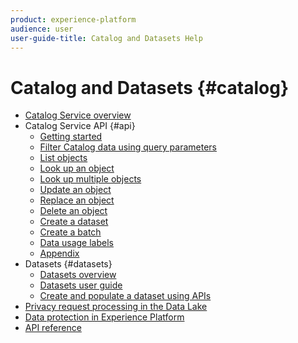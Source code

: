 ```yaml
---
product: experience-platform
audience: user
user-guide-title: Catalog and Datasets Help
---
```


# Catalog and Datasets {#catalog}

* [Catalog Service overview](home.md)
* Catalog Service API {#api}
  * [Getting started](api/getting-started.md)
  * [Filter Catalog data using query parameters](api/filter-data.md)
  * [List objects](api/list-objects.md)
  * [Look up an object](api/look-up-object.md)
  * [Look up multiple objects](api/look-up-multiple-objects.md)
  * [Update an object](api/update-object.md)
  * [Replace an object](api/replace-object.md)
  * [Delete an object](api/delete-object.md)
  * [Create a dataset](api/create-dataset.md)
  * [Create a batch](api/create-batch.md)
  * [Data usage labels](api/labels.md)
  * [Appendix](api/appendix.md)
* Datasets {#datasets}
  * [Datasets overview](datasets/overview.md)
  * [Datasets user guide](datasets/user-guide.md)
  * [Create and populate a dataset using APIs](datasets/create.md)
* [Privacy request processing in the Data Lake](privacy.md)
* [Data protection in Experience Platform](data-protection.md)
* [API reference](https://www.adobe.io/apis/experienceplatform/home/api-reference.html#!acpdr/swagger-specs/catalog.yaml)